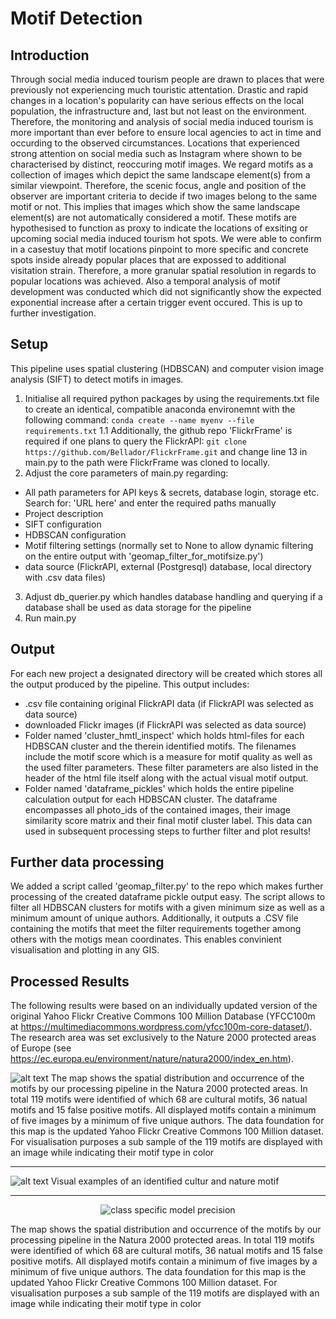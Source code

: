 # Motif Detection

## Introduction
Through social media induced tourism people are drawn to places that were previously not experiencing much touristic attentation. Drastic and rapid changes in a location's popularity can have serious effects on the local population, the infrastructure and, last but not least on the environment. Therefore, the monitoring and analysis of social media induced tourism is more important than ever before to ensure local agencies to act in time and occurding to the observed circumstances. Locations that experienced strong attention on social media such as Instagram where shown to be characterised by distinct, reoccuring motif images. We regard motifs as a collection of images which depict the same landscape element(s) from a similar viewpoint. Therefore, the scenic focus, angle and position of the observer are important criteria to decide if two images belong to the same motif or not. This implies that images which show the same landscape element(s) are not automatically considered a motif. These motifs are hypothesised to function as proxy to indicate the locations of exsiting or upcoming social media induced tourism hot spots. We were able to confirm in a casestuy that motif locations pinpoint to more specific and concrete spots inside already popular places that are expossed to additional visitation strain. Therefore, a more granular spatial resolution in regards to popular locations was achieved. Also a temporal analysis of motif development was conducted which did not significantly show the expected exponential increase after a certain trigger event occured. This is up to further investigation.

## Setup
This pipeline uses spatial clustering (HDBSCAN) and computer vision image analysis (SIFT) to detect motifs in images.

1. Initialise all required python packages by using the requirements.txt file to create an identical, compatible anaconda environemnt with the following command: `conda create --name myenv --file requirements.txt`
1.1 Additionally, the github repo 'FlickrFrame' is required if one plans to query the FlickrAPI: 
`git clone https://github.com/Bellador/FlickrFrame.git` and change line 13 in main.py to the path were FlickrFrame was cloned to locally.
2. Adjust the core parameters of main.py regarding:
  - All path parameters for API keys & secrets, database login, storage etc. Search for: 'URL here' and enter the required paths manually
  - Project description
  - SIFT configuration
  - HDBSCAN configuration
  - Motif filtering settings (normally set to None to allow dynamic filtering on the entire output with 'geomap_filter_for_motifsize.py') 
  - data source (FlickrAPI, external (Postgresql) database, local directory with .csv data files)
3. Adjust db_querier.py which handles database handling and querying if a database shall be used as data storage for the pipeline
4. Run main.py

## Output
For each new project a designated directory will be created which stores all the output produced by the pipeline. This output includes:
  - .csv file containing original FlickrAPI data (if FlickrAPI was selected as data source)
  - downloaded Flickr images (if FlickrAPI was selected as data source)
  - Folder named 'cluster_hmtl_inspect' which holds html-files for each HDBSCAN cluster and the therein identified motifs. The filenames include the motif score which is a measure for motif quality as well as the used filter parameters. These filter parameters are also listed in the header of the html file itself along with the actual visual motif output.
  - Folder named 'dataframe_pickles' which holds the entire pipeline calculation output for each HDBSCAN cluster. The dataframe encompasses all photo_ids of the contained images, their image similarity score matrix and their final motif cluster label. This data can used in subsequent processing steps to further filter and plot results!
  
## Further data processing
We added a script called 'geomap_filter.py' to the repo which makes further processing of the created dataframe pickle output easy. The script allows to filter all HDBSCAN clusters for motifs with a given minimum size as well as a minimum amount of unique authors. Additionally, it outputs a .CSV file containing the motifs that meet the filter requirements together among others with the motigs mean coordinates. This enables convinient visualisation and plotting in any GIS.


## Processed Results
The following results were based on an individually updated version of the original Yahoo Flickr Creative Commons 100 Million Database (YFCC100m at https://multimediacommons.wordpress.com/yfcc100m-core-dataset/). The research area was set exclusively to the Nature 2000 protected areas of Europe (see https://ec.europa.eu/environment/nature/natura2000/index_en.htm).

![alt text](https://github.com/Bellador/MotiveDetection/blob/master/map_v2.png)
The map shows the spatial distribution and occurrence of the motifs by our processing pipeline in the Natura 2000 protected areas. In total 119 motifs were identified of which 68 are cultural motifs, 36 natual motifs and 15 false positive motifs. All displayed motifs contain a minimum of five images by a minimum of five unique authors. The data foundation for this map is the updated Yahoo Flickr Creative Commons 100 Million dataset. For visualisation purposes a sub sample of the 119 motifs are displayed with an image while indicating their motif type in color

----------------

![alt text](https://github.com/Bellador/MotiveDetection/blob/master/motif_type_figure.png)
Visual examples of an identified cultur and nature motif

----------------

<p align="center">
  <img src="https://github.com/Bellador/MotiveDetection/blob/master/le_mont_saint_michel_submap_newlegend2.png" title="class specific model precision">
</p>
The map shows the spatial distribution and occurrence of the motifs by our processing pipeline in the Natura 2000 protected areas. In total 119 motifs were identified of which 68 are cultural motifs, 36 natual motifs and 15 false positive motifs. 
All displayed motifs contain a minimum of five images by a minimum of five unique authors. The data foundation for this map is the updated Yahoo Flickr Creative Commons 100 Million dataset. 
For visualisation purposes a sub sample of the 119 motifs are displayed with an image while indicating their motif type in color

